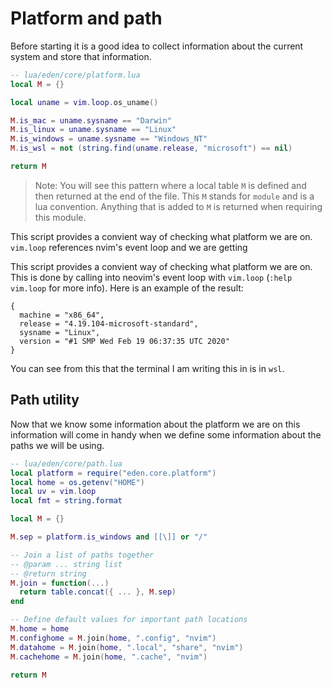 # Platform and path

Before starting it is a good idea to collect information about the current system and store that information.

```lua
-- lua/eden/core/platform.lua
local M = {}

local uname = vim.loop.os_uname()

M.is_mac = uname.sysname == "Darwin"
M.is_linux = uname.sysname == "Linux"
M.is_windows = uname.sysname == "Windows_NT"
M.is_wsl = not (string.find(uname.release, "microsoft") == nil)

return M
```

> Note: You will see this pattern where a local table `M` is defined and then returned at the end of the file. This
> `M` stands for `module` and is a lua convention. Anything that is added to `M` is returned when requiring this
> module.

This script provides a convient way of checking what platform we are on. `vim.loop` references nvim's event loop and
we are getting

This script provides a convient way of checking what platform we are on. This is done by calling into neovim's event
loop with `vim.loop` (`:help vim.loop` for more info). Here is an example of the result:

```
{
  machine = "x86_64",
  release = "4.19.104-microsoft-standard",
  sysname = "Linux",
  version = "#1 SMP Wed Feb 19 06:37:35 UTC 2020"
}
```

You can see from this that the terminal I am writing this in is in `wsl`.

## Path utility

Now that we know some information about the platform we are on this information will come in handy when we define some
information about the paths we will be using.

```lua
-- lua/eden/core/path.lua
local platform = require("eden.core.platform")
local home = os.getenv("HOME")
local uv = vim.loop
local fmt = string.format

local M = {}

M.sep = platform.is_windows and [[\]] or "/"

-- Join a list of paths together
-- @param ... string list
-- @return string
M.join = function(...)
  return table.concat({ ... }, M.sep)
end

-- Define default values for important path locations
M.home = home
M.confighome = M.join(home, ".config", "nvim")
M.datahome = M.join(home, ".local", "share", "nvim")
M.cachehome = M.join(home, ".cache", "nvim")

return M
```

